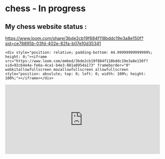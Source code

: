 # chess - In progress

## My chess website status : 

https://www.loom.com/share/3bde2cb19f884f118bddc19e3a8e150f?sid=ce78895b-03fd-402e-82fa-b07e10d35341

```
<div style="position: relative; padding-bottom: 44.99999999999999%; height: 0;"><iframe src="https://www.loom.com/embed/3bde2cb19f884f118bddc19e3a8e150f?sid=92c64e4a-fe6a-4ca1-b4e3-881a8954a173" frameborder="0" webkitallowfullscreen mozallowfullscreen allowfullscreen style="position: absolute; top: 0; left: 0; width: 100%; height: 100%;"></iframe></div>

```
<div style="position: relative; padding-bottom: 44.99999999999999%; height: 0;"><iframe src="https://www.loom.com/embed/3bde2cb19f884f118bddc19e3a8e150f?sid=92c64e4a-fe6a-4ca1-b4e3-881a8954a173" frameborder="0" webkitallowfullscreen mozallowfullscreen allowfullscreen style="position: absolute; top: 0; left: 0; width: 100%; height: 100%;"></iframe></div>